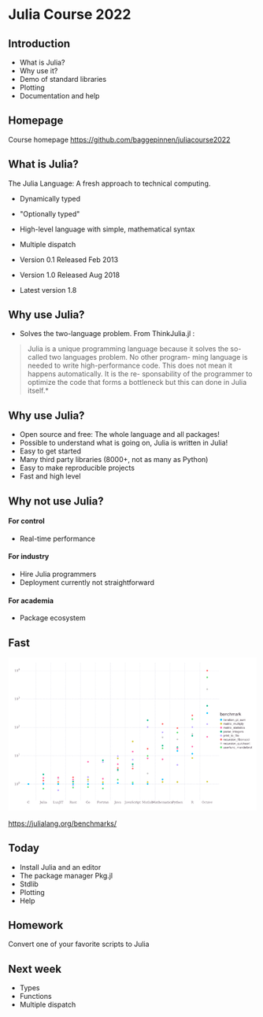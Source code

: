 # Julia Course 2022

## Introduction
- What is Julia?
- Why use it?
- Demo of standard libraries
- Plotting
- Documentation and help

## Homepage
Course homepage
https://github.com/baggepinnen/juliacourse2022

## What is Julia?
The Julia Language: A fresh approach to technical computing.

- Dynamically typed
- "Optionally typed"
- High-level language with simple, mathematical syntax
- Multiple dispatch

- Version 0.1 Released Feb 2013
- Version 1.0 Released Aug 2018
- Latest version 1.8



## Why use Julia?
- Solves the two-language problem. From ThinkJulia.jl :
> Julia is a unique programming language because it solves
the so-called two languages problem. No other program-
ming language is needed to write high-performance code.
This does not mean it happens automatically. It is the re-
sponsability of the programmer to optimize the code that
forms a bottleneck but this can done in Julia itself.*

## Why use Julia?
- Open source and free: The whole language and all packages!
- Possible to understand what is going on, Julia is written in Julia!
- Easy to get started
- Many third party libraries (8000+, not as many as Python)
- Easy to make reproducible projects
- Fast and high level

## Why not use Julia?
#### For control
- Real-time performance
#### For industry
- Hire Julia programmers
- Deployment currently not straightforward
#### For academia
- Package ecosystem

## Fast
![window](benchmarks.png)

https://julialang.org/benchmarks/

## Today
- Install Julia and an editor
- The package manager Pkg.jl
- Stdlib
- Plotting
- Help

## Homework
Convert one of your favorite scripts to Julia

## Next week
- Types
- Functions
- Multiple dispatch